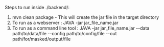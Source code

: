Steps to run inside ./backend/:

1. mvn clean package - This will create the jar file in the target directory
2. To run as a webserver : JAVA -jar jar_file_name.jar
3. To run as a command line tool : JAVA -jar jar_file_name.jar --data path/to/data/file --config path/to/config/file --out path/for/masked/output/file
